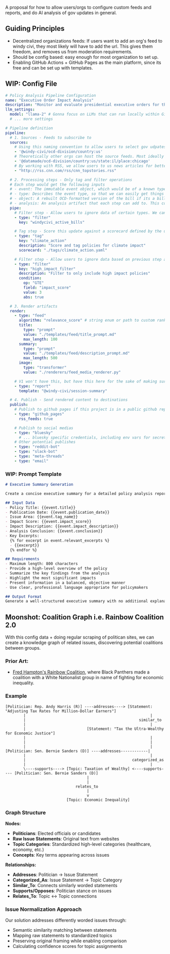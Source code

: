 A proposal for how to allow users/orgs to configure custom feeds and reports, and do AI analysis of gov updates in general.

## Guiding Principles
- Decentralized organizations feeds: If users want to add an org's feed to windy civi, they most likely will have to add the url. This gives them freedom, and removes us from moderation requirements.
- Should be config based: easy enough for most organization to set up.
- Enabling GitHub Actions + GitHub Pages as the main platform, since its free and can be set up with templates.

## WIP: Config File

```yaml
# Policy Analysis Pipeline Configuration
name: "Executive Order Impact Analysis"
description: "Monitor and evaluate presidential executive orders for their impact on key activist issues"
llm_settings:
  model: "llama-2" # Gonna focus on LLMs that can run locally within Github Action's free mode.
  # ... more settings

# Pipeline definition
pipeline:
  # 1. Sources - Feeds to subscribe to
  sources:
    # Using this naming convention to allow users to select gov udpates. This `country:us` would mean all USA data would be imported.
    - '@windy-civi/ocd-division/country:us'
    # Theoretically other orgs can host the source feeds. Most ideally in the future the gov should provide this source.
    - '@datamade/ocd-division/country:us/state:il/place:chicago'   
    # By working with RSS, we allow users to us news articles for better analyzing/scoring updates.
    - "http://rss.cnn.com/rss/cnn_topstories.rss"

  # 2. Processing steps - Only tag and filter operations
  # Each step would get the following inputs
  # - event: The immutable event object, which would be of a known type by us (one of our ocd event updates, or fallback to simple RSS style)
  # - type: Describes the event type, so that we can easily get things like schema info.
  # - object: A rebuilt OCD-formatted version of the bill if its a bill, + any other OCD objects. Allows user to easily see the entire bill data.
  # - analysis: An analysis artifact that each step can add to. This could be of type {[bill_id]: {tags, summaries}}.
  pipe:
    # Filter step - Allow users to ignore data of certain types. We can provide specific baked in filters since legislation can be very noisy.
    - type: "filter"
      key: "windycivi_active_bills"

    # Tag step - Score this update against a scorecard defined by the user.
    - type: "tag"
      key: "climate_action"
      description: "Score and tag policies for climate impact"
      scorecard: "./tags/climate_action.yaml"

    # Filter step - Allow users to ignore data based on previous step analysis 
    - type: "filter"
      key: "high_impact_filter"
      description: "Filter to only include high impact policies"
      condition:
        op: "GTE"
        field: "impact_score"
        value: 3
        abs: true

  # 3. Render artifacts
  render:
    - type: "feed"
      algorithm: "relevance_score" # string enum or path to custom ranking algorithm
      title:
        type: "prompt"
        value: "./templates/feed/title_prompt.md"
        max_length: 100
      summary:
        type: "prompt" 
        value: "./templates/feed/description_prompt.md"
        max_length: 500
      image:
        type: "transformer"
        value: "./renderers/feed_media_renderer.py"

    # V1 won't have this, but have this here for the sake of making sure the YAML is extendable.
    - type: "report"
      template: "@windy-civi/session-summary"

  # 4. Publish - Send rendered content to destinations
  publish:
    # Publish to github pages if this project is in a public github repo.
    - type: "github_pages"
      rss_feeds: true

    # Publish to social medias
    - type: "bluesky"
      # ... bluesky specific credentials, including env vars for secrets
    # Other potential publishes
    - type: "reddit-bot"
    - type: "slack-bot"
    - type: "meta-threads"
    - type: "email"
```

### WIP: Prompt Template

```markdown
# Executive Summary Generation

Create a concise executive summary for a detailed policy analysis report.

## Input Data
- Policy Title: {{event.title}}
- Publication Date: {{event.publication_date}}
- Issue Area: {{event.tag_name}}
- Impact Score: {{event.impact_score}}
- Impact Description: {{event.impact_description}}
- Analysis Conclusion: {{event.conclusion}}
- Key Excerpts:
  {% for excerpt in event.relevant_excerpts %}
  - {{excerpt}}
  {% endfor %}

## Requirements
- Maximum length: 800 characters
- Provide a high-level overview of the policy
- Summarize the key findings from the analysis
- Highlight the most significant impacts
- Present information in a balanced, objective manner
- Use clear, professional language appropriate for policymakers

## Output Format
Generate a well-structured executive summary with no additional explanation.
```

## Moonshot: Coalition Graph i.e. Rainbow Coalition 2.0

With this config data + doing regular scraping of politican sites, we can create a knowledge graph of related issues, discovering potential coalitions between groups. 

### Prior Art: 
- [Fred Hampton's Rainbow Coalition](https://en.wikipedia.org/wiki/Rainbow_Coalition_(Fred_Hampton)), where Black Panthers made a coalition with a White Nationalist group in name of fighting for economic inequality.

### Example 

```
[Politician: Rep. Andy Harris (R)] ----addresses----> [Statement: "Adjusting Tax Rates for Million-Dollar Earners"]
        |                                                       |
        |                                                  similar_to
        |                                                       |
        |                           [Statement: "Tax the Ultra-Wealthy for Economic Justice"]
        |                                                       |
        |                                                       |
        |                                                       |
[Politician: Sen. Bernie Sanders (D)] ----addresses------------|
        |                                                       |
        |                                               categorized_as
        |                                                       |
        \----supports----> [Topic: Taxation of Wealthy] <----supports---- [Politician: Sen. Bernie Sanders (D)]
                                    |
                                    |
                               relates_to
                                    |
                                    v
                           [Topic: Economic Inequality]
```

### Graph Structure

**Nodes:**
- **Politicians**: Elected officials or candidates
- **Raw Issue Statements**: Original text from websites
- **Topic Categories**: Standardized high-level categories (healthcare, economy, etc.)
- **Concepts**: Key terms appearing across issues

**Relationships:**
- **Addresses**: Politician → Issue Statement
- **Categorized_As**: Issue Statement → Topic Category
- **Similar_To**: Connects similarly worded statements
- **Supports/Opposes**: Politician stance on issues
- **Relates_To**: Topic ↔ Topic connections

### Issue Normalization Approach

Our solution addresses differently worded issues through:
- Semantic similarity matching between statements
- Mapping raw statements to standardized topics
- Preserving original framing while enabling comparison
- Calculating confidence scores for topic assignments


